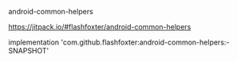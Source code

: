 android-common-helpers

https://jitpack.io/#flashfoxter/android-common-helpers

implementation 'com.github.flashfoxter:android-common-helpers:-SNAPSHOT'
